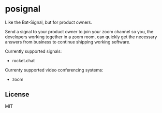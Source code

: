 # posignal

Like the Bat-Signal, but for product owners.

Send a signal to your product owner to join your zoom channel so you, the developers working together in a zoom room, can quickly get the necessary answers from business to continue shipping working software.

Currently supported signals:

- rocket.chat

Currenty supported video conferencing systems:

- zoom

## License

MIT
